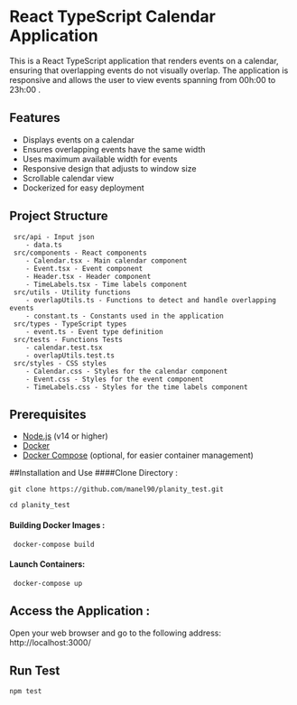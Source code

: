 # React TypeScript Calendar Application

This is a React TypeScript application that renders events on a calendar, ensuring that overlapping events do not visually overlap. The application is responsive and allows the user to view events spanning from 00h:00  to 23h:00 .

## Features

- Displays events on a calendar
- Ensures overlapping events have the same width
- Uses maximum available width for events
- Responsive design that adjusts to window size
- Scrollable calendar view
- Dockerized for easy deployment

## Project Structure

     src/api - Input json
        - data.ts
     src/components - React components
        - Calendar.tsx - Main calendar component
        - Event.tsx - Event component
        - Header.tsx - Header component
        - TimeLabels.tsx - Time labels component
     src/utils - Utility functions
        - overlapUtils.ts - Functions to detect and handle overlapping events
        - constant.ts - Constants used in the application
     src/types - TypeScript types
        - event.ts - Event type definition
     src/tests - Functions Tests
        - calendar.test.tsx
        - overlapUtils.test.ts
     src/styles - CSS styles
        - Calendar.css - Styles for the calendar component
        - Event.css - Styles for the event component
        - TimeLabels.css - Styles for the time labels component

## Prerequisites

- [Node.js](https://nodejs.org/) (v14 or higher)
- [Docker](https://www.docker.com/products/docker-desktop)
- [Docker Compose](https://docs.docker.com/compose/install/) (optional, for easier container management)

##Installation and Use
####Clone Directory :


`git clone https://github.com/manel90/planity_test.git` 

`cd planity_test`

#### Building Docker Images :

`
docker-compose build`

#### Launch Containers:

`
docker-compose up`

## Access the Application :

Open your web browser and go to the following address: http://localhost:3000/

## Run Test

`npm test`
